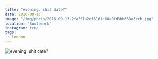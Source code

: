 ```yaml
---
title: "evening. shit date?"
date: 2016-09-13
image: "/img/photo/2016-09-13-2fa7f1a2ef6161e60a0fd8bb633a3ccb.jpg"
location: "Southwark"
instagram: true
tags:
 - london
---
```


![evening. shit date?](/img/photo/2016-09-13-2fa7f1a2ef6161e60a0fd8bb633a3ccb.jpg)
